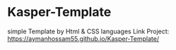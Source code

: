 # Kasper-Template
simple Template by Html &amp; CSS languages
Link Project: https://aymanhossam55.github.io/Kasper-Template/
